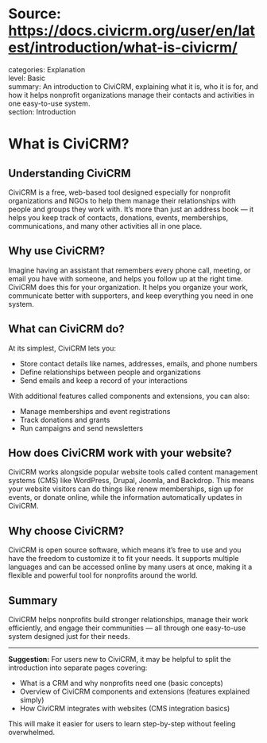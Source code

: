 # Source: https://docs.civicrm.org/user/en/latest/introduction/what-is-civicrm/

categories: Explanation  
level: Basic  
summary: An introduction to CiviCRM, explaining what it is, who it is for, and how it helps nonprofit organizations manage their contacts and activities in one easy-to-use system.  
section: Introduction  

# What is CiviCRM?  

## Understanding CiviCRM  

CiviCRM is a free, web-based tool designed especially for nonprofit organizations and NGOs to help them manage their relationships with people and groups they work with. It’s more than just an address book — it helps you keep track of contacts, donations, events, memberships, communications, and many other activities all in one place.  

## Why use CiviCRM?  

Imagine having an assistant that remembers every phone call, meeting, or email you have with someone, and helps you follow up at the right time. CiviCRM does this for your organization. It helps you organize your work, communicate better with supporters, and keep everything you need in one system.  

## What can CiviCRM do?  

At its simplest, CiviCRM lets you:  
- Store contact details like names, addresses, emails, and phone numbers  
- Define relationships between people and organizations  
- Send emails and keep a record of your interactions  

With additional features called components and extensions, you can also:  
- Manage memberships and event registrations  
- Track donations and grants  
- Run campaigns and send newsletters  

## How does CiviCRM work with your website?  

CiviCRM works alongside popular website tools called content management systems (CMS) like WordPress, Drupal, Joomla, and Backdrop. This means your website visitors can do things like renew memberships, sign up for events, or donate online, while the information automatically updates in CiviCRM.  

## Why choose CiviCRM?  

CiviCRM is open source software, which means it’s free to use and you have the freedom to customize it to fit your needs. It supports multiple languages and can be accessed online by many users at once, making it a flexible and powerful tool for nonprofits around the world.  

## Summary  

CiviCRM helps nonprofits build stronger relationships, manage their work efficiently, and engage their communities — all through one easy-to-use system designed just for their needs.  

---

**Suggestion:** For users new to CiviCRM, it may be helpful to split the introduction into separate pages covering:  
- What is a CRM and why nonprofits need one (basic concepts)  
- Overview of CiviCRM components and extensions (features explained simply)  
- How CiviCRM integrates with websites (CMS integration basics)  

This will make it easier for users to learn step-by-step without feeling overwhelmed.